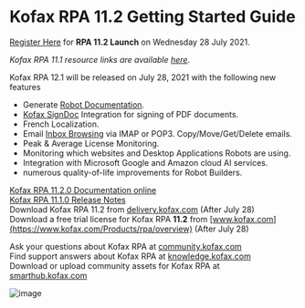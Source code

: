 # Kofax RPA 11.2 Getting Started Guide

[Register Here](https://event.on24.com/wcc/r/3318568/3A3A47AB1937E08939DA181B20962FB8/2711588) for **RPA 11.2 Launch** on Wednesday 28 July 2021.  
 
*Kofax RPA 11.1 resource links are available [here](https://github.com/KofaxRPA/RPA-11.1#readme)*.  

Kofax RPA 12.1 will be released on July 28, 2021 with the following new features
* Generate [Robot Documentation](https://docshield.kofax.com/RPA/en_US/11.2.0_ea1ydbmwk9/help/rpa_help/kap_help/mgmtconsole/c_robotdocumentation.html#c_robotdocumentation).
* [Kofax SignDoc](https://www.kofax.com/products/signdoc) Integration for signing of PDF documents.
* French Localization.
* Email [Inbox Browsing](https://docshield.kofax.com/RPA/en_US/11.2.0_ea1ydbmwk9/help/rpa_help/kap_help/designstudio/c_dasmailstep.html?h=email) via IMAP or POP3. Copy/Move/Get/Delete emails.
* Peak & Average License Monitoring.
* Monitoring which websites and Desktop Applications Robots are using.
* Integration with Microsoft Google and Amazon cloud AI services.
* numerous quality-of-life improvements for Robot Builders.     

[Kofax RPA 11.2.0 Documentation online](https://docshield.kofax.com/Portal/Products/en_US/RPA/11.2.0_ea1ydbmwk9/RPA.htm)  
[Kofax RPA 11.1.0 Release Notes](https://docshield.kofax.com/RPA/en_US/11.2.0_ea1ydbmwk9/help/rpa_rn/rpa_releasenotes/c_aboutthisrelease.html)  
Download Kofax RPA 11.2 from [delivery.kofax.com](https://delivery.kofax.com)   (After July 28)  
Download a free trial license for Kofax RPA **11.2** from [www.kofax.com](https://www.kofax.com/Products/rpa/overview)  (After July 28)  

Ask your questions about Kofax RPA at [community.kofax.com](https://community.kofax.com/)  
Find support answers about Kofax RPA at [knowledge.kofax.com](https://knowledge.kofax.com/Robotic_Process_Automation)  
Download or upload community assets for Kofax RPA at [smarthub.kofax.com](https://smarthub.kofax.com/apps/?product=Kofax+RPA)  
  
![image](https://user-images.githubusercontent.com/47416964/125473444-185fa139-e8b0-4916-99fa-9aee4f466fd0.png)
